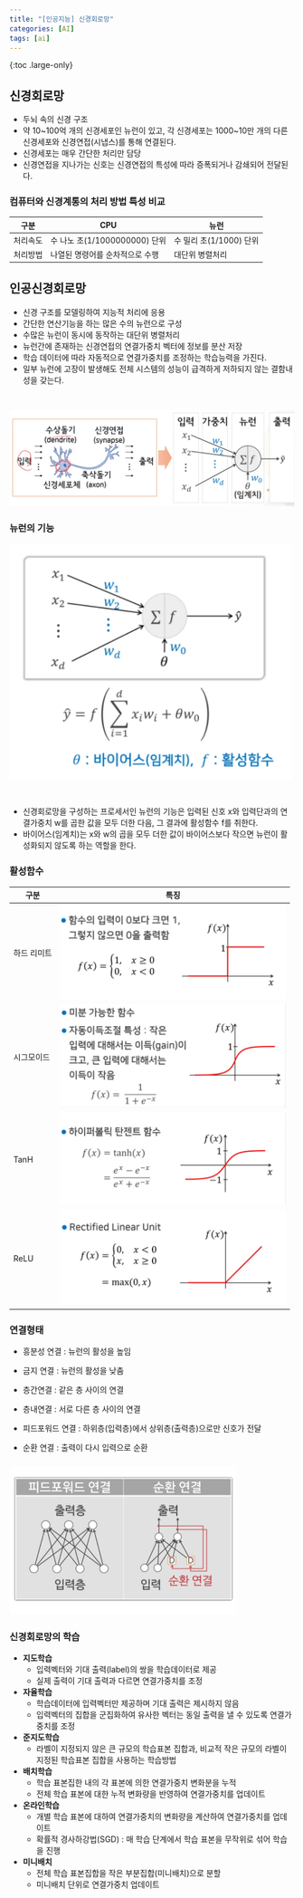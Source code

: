 ```yaml
---
title: "[인공지능] 신경회로망"
categories: [AI]
tags: [ai]
---
```


{:toc .large-only}

## 신경회로망

- 두뇌 속의 신경 구조
- 약 10~100억 개의 신경세포인 뉴런이 있고, 각 신경세포는 1000~10만 개의 다른 신경세포와 신경연접(시냅스)를 통해 연결된다.
- 신경세포는 매우 간단한 처리만 담당
- 신경연접을 지나가는 신호는 신경연접의 특성에 따라 증폭되거나 감쇄되어 전달된다.

### 컴퓨터와 신경계통의 처리 방법 특성 비교

| 구분     | CPU                             | 뉴런                    |
| -------- | ------------------------------- | ----------------------- |
| 처리속도 | 수 나노 초(1/1000000000) 단위   | 수 밀리 초(1/1000) 단위 |
| 처리방법 | 나열된 명령어를 순차적으로 수행 | 대단위 병렬처리         |

## 인공신경회로망

- 신경 구조를 모델링하여 지능적 처리에 응용
- 간단한 연산기능을 하는 많은 수의 뉴런으로 구성
- 수많은 뉴런이 동시에 동작하는 대단위 병렬처리
- 뉴런간에 존재하는 신경연접의 연결가중치 벡터에 정보를 분산 저장
- 학습 데이터에 따라 자동적으로 연결가중치를 조정하는 학습능력을 가진다.
- 일부 뉴런에 고장이 발생해도 전체 시스템의 성능이 급격하게 저하되지 않는 결함내성을 갖는다.

<img src="/assets/img/blog/2024-05-21-neural-networks_1.png" style="margin-top:30px;">

### 뉴런의 기능

<img src="/assets/img/blog/2024-05-21-neural-networks_2.png" style="margin-bottom:30px; max-width: 500px; height: auto;">

- 신경회로망을 구성하는 프로세서인 뉴런의 기능은 입력된 신호 x와 입력단과의 연결가중치 w를 곱한 값을 모두 더한 다음, 그 결과에 활성함수 f를 취한다.
- 바이어스(임계치)는 x와 w의 곱을 모두 더한 값이 바이어스보다 작으면 뉴런이 활성화되지 않도록 하는 역할을 한다.

### 활성함수

| 구분        | 특징                                                                                                  |
| ----------- | ----------------------------------------------------------------------------------------------------- |
| 하드 리미트 | <img src="/assets/img/blog/2024-05-21-neural-networks_3.png" style="max-width: 400px; height: auto;"> |
| 시그모이드  | <img src="/assets/img/blog/2024-05-21-neural-networks_4.png" style="max-width: 400px; height: auto;"> |
| TanH        | <img src="/assets/img/blog/2024-05-21-neural-networks_5.png" style="max-width: 400px; height: auto;"> |
| ReLU        | <img src="/assets/img/blog/2024-05-21-neural-networks_6.png" style="max-width: 400px; height: auto;"> |

### 연결형태

- 흥분성 연결 : 뉴런의 활성을 높임
- 금지 연결 : 뉴런의 활성을 낮춤

- 층간연결 : 같은 층 사이의 연결
- 층내연결 : 서로 다른 층 사이의 연결

- 피드포워드 연결 : 하위층(입력층)에서 상위층(출력층)으로만 신호가 전달
- 순환 연결 : 출력이 다시 입력으로 순환

<img src="/assets/img/blog/2024-05-21-neural-networks_7.png" style="margin-top:10px; max-width: 400px; height: auto;">

### 신경회로망의 학습

- **지도학습**
  - 입력벡터와 기대 출력(label)의 쌍을 학습데이터로 제공
  - 실제 출력이 기대 출력과 다르면 연결가중치를 조정
- **자율학습**
  - 학습데이터에 입력벡터만 제공하며 기대 출력은 제시하지 않음
  - 입력벡터의 집합을 군집화하여 유사한 벡터는 동일 출력을 낼 수 있도록 연결가중치를 조정
- **준지도학습**
  - 라벨이 지정되지 않은 큰 규모의 학습표본 집합과, 비교적 작은 규모의 라벨이 지정된 학습표본 집합을 사용하는 학습방법
- **배치학습**
  - 학습 표본집한 내의 각 표본에 의한 연결가중치 변화분을 누적
  - 전체 학습 표본에 대한 누적 변화량을 반영하여 연결가중치를 업데이트
- **온라인학습**
  - 개별 학습 표본에 대하여 연결가중치의 변화량을 계산하여 연결가중치를 업데이트
  - 확률적 경사하강법(SGD) : 매 학습 단계에서 학습 표본을 무작위로 섞어 학습을 진행
- **미니배치**
  - 전체 학습 표본집합을 작은 부분집합(미니배치)으로 분할
  - 미니배치 단위로 연결가중치 업데이트
